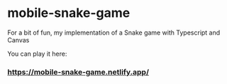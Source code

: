 # mobile-snake-game

For a bit of fun, my implementation of a Snake game with Typescript and Canvas

You can play it here:

### https://mobile-snake-game.netlify.app/
